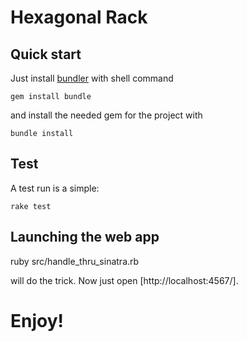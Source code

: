 Hexagonal Rack
==============


## Quick start

Just install  [bundler](http://bundler.io/) with shell command

    gem install bundle

and install the needed gem for the project with

    bundle install

## Test
A test run is a simple:

    rake test

## Launching the web app

  ruby src/handle_thru_sinatra.rb

will do the trick. Now just open [http://localhost:4567/].

# Enjoy!
